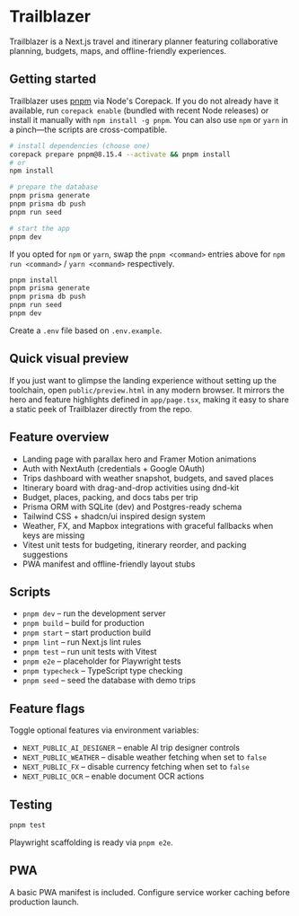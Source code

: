 # Trailblazer

Trailblazer is a Next.js travel and itinerary planner featuring collaborative planning, budgets, maps, and offline-friendly experiences.

## Getting started

Trailblazer uses [pnpm](https://pnpm.io) via Node's Corepack. If you do not
already have it available, run `corepack enable` (bundled with recent Node
releases) or install it manually with `npm install -g pnpm`. You can also use
`npm` or `yarn` in a pinch—the scripts are cross-compatible.

```bash
# install dependencies (choose one)
corepack prepare pnpm@8.15.4 --activate && pnpm install
# or
npm install

# prepare the database
pnpm prisma generate
pnpm prisma db push
pnpm run seed

# start the app
pnpm dev
```

If you opted for `npm` or `yarn`, swap the `pnpm <command>` entries above for
`npm run <command>` / `yarn <command>` respectively.

```bash
pnpm install
pnpm prisma generate
pnpm prisma db push
pnpm run seed
pnpm dev
```

Create a `.env` file based on `.env.example`.

## Quick visual preview

If you just want to glimpse the landing experience without setting up the toolchain, open `public/preview.html` in any
modern browser. It mirrors the hero and feature highlights defined in `app/page.tsx`, making it easy to share a static
peek of Trailblazer directly from the repo.

## Feature overview

- Landing page with parallax hero and Framer Motion animations
- Auth with NextAuth (credentials + Google OAuth)
- Trips dashboard with weather snapshot, budgets, and saved places
- Itinerary board with drag-and-drop activities using dnd-kit
- Budget, places, packing, and docs tabs per trip
- Prisma ORM with SQLite (dev) and Postgres-ready schema
- Tailwind CSS + shadcn/ui inspired design system
- Weather, FX, and Mapbox integrations with graceful fallbacks when keys are missing
- Vitest unit tests for budgeting, itinerary reorder, and packing suggestions
- PWA manifest and offline-friendly layout stubs

## Scripts

- `pnpm dev` – run the development server
- `pnpm build` – build for production
- `pnpm start` – start production build
- `pnpm lint` – run Next.js lint rules
- `pnpm test` – run unit tests with Vitest
- `pnpm e2e` – placeholder for Playwright tests
- `pnpm typecheck` – TypeScript type checking
- `pnpm seed` – seed the database with demo trips

## Feature flags

Toggle optional features via environment variables:

- `NEXT_PUBLIC_AI_DESIGNER` – enable AI trip designer controls
- `NEXT_PUBLIC_WEATHER` – disable weather fetching when set to `false`
- `NEXT_PUBLIC_FX` – disable currency fetching when set to `false`
- `NEXT_PUBLIC_OCR` – enable document OCR actions

## Testing

```bash
pnpm test
```

Playwright scaffolding is ready via `pnpm e2e`.

## PWA

A basic PWA manifest is included. Configure service worker caching before production launch.

